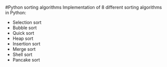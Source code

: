 #Python sorting algorithms
Implementation of 8 different sorting algorithms in Python:
- Selection sort
- Bubble sort
- Quick sort
- Heap sort
- Insertion sort
- Merge sort
- Shell sort
- Pancake sort
